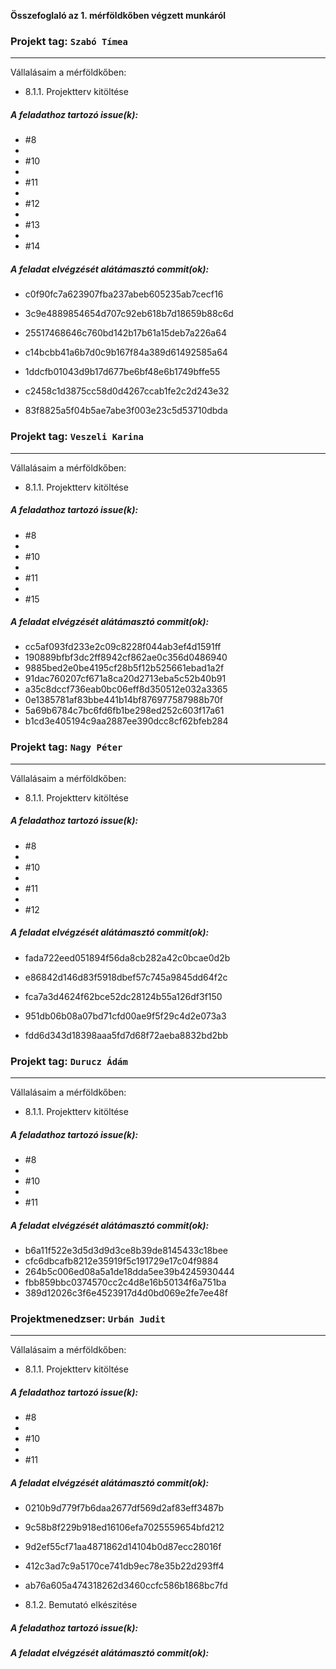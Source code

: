 **Összefoglaló az 1. mérföldkőben végzett munkáról**


### Projekt tag: `Szabó Tímea`

___

Vállalásaim a mérföldkőben:


- 8.1.1. Projektterv kitöltése

##### A feladathoz tartozó issue(k):

- #8
-  
- #10
-  
- #11
-  
- #12
-  
- #13
-  
- #14




##### A feladat elvégzését alátámasztó commit(ok):

- c0f90fc7a623907fba237abeb605235ab7cecf16
- 3c9e4889854654d707c92eb618b7d18659b88c6d
- 25517468646c760bd142b17b61a15deb7a226a64   
- c14bcbb41a6b7d0c9b167f84a389d61492585a64
- 1ddcfb01043d9b17d677be6bf48e6b1749bffe55
- c2458c1d3875cc58d0d4267ccab1fe2c2d243e32

- 83f8825a5f04b5ae7abe3f003e23c5d53710dbda



### Projekt tag: `Veszeli Karina`

___

Vállalásaim a mérföldkőben:


- 8.1.1. Projektterv kitöltése

##### A feladathoz tartozó issue(k):

- #8
-  
- #10
-  
- #11
-  
- #15




##### A feladat elvégzését alátámasztó commit(ok):

- cc5af093fd233e2c09c8228f044ab3ef4d1591ff
- 190889bfbf3dc2ff8942cf862ae0c356d0486940
- 9885bed2e0be4195cf28b5f12b525661ebad1a2f
- 91dac760207cf671a8ca20d2713eba5c52b40b91
- a35c8dccf736eab0bc06eff8d350512e032a3365
- 0e1385781af83bbe441b14bf876977587988b70f
- 5a69b6784c7bc6fd6fb1be298ed252c603f17a61
- b1cd3e405194c9aa2887ee390dcc8cf62bfeb284



### Projekt tag: `Nagy Péter`

___

Vállalásaim a mérföldkőben:


- 8.1.1. Projektterv kitöltése

##### A feladathoz tartozó issue(k):

- #8
- 
- #10
- 
- #11
- 
- #12


##### A feladat elvégzését alátámasztó commit(ok):

- fada722eed051894f56da8cb282a42c0bcae0d2b
- e86842d146d83f5918dbef57c745a9845dd64f2c
- fca7a3d4624f62bce52dc28124b55a126df3f150
- 951db06b08a07bd71cfd00ae9f5f29c4d2e073a3

- fdd6d343d18398aaa5fd7d68f72aeba8832bd2bb



### Projekt tag: `Durucz Ádám`

___

Vállalásaim a mérföldkőben:


- 8.1.1. Projektterv kitöltése

##### A feladathoz tartozó issue(k):

- #8
- 
- #10
- 
- #11


##### A feladat elvégzését alátámasztó commit(ok):

- b6a11f522e3d5d3d9d3ce8b39de8145433c18bee
- cfc6dbcafb8212e35919f5c191729e17c04f9884
- 264b5c006ed08a5a1de18dda5ee39b4245930444
- fbb859bbc0374570cc2c4d8e16b50134f6a751ba
- 389d12026c3f6e4523917d4d0bd069e2fe7ee48f



### Projektmenedzser: `Urbán Judit`

___

Vállalásaim a mérföldkőben:

    
- 8.1.1. Projektterv kitöltése

##### A feladathoz tartozó issue(k):

- #8
- 
- #10
- 
- #11


##### A feladat elvégzését alátámasztó commit(ok):

- 0210b9d779f7b6daa2677df569d2af83eff3487b
- 9c58b8f229b918ed16106efa7025559654bfd212
- 9d2ef55cf71aa4871862d14104b0d87ecc28016f
- 412c3ad7c9a5170ce741db9ec78e35b22d293ff4
- ab76a605a474318262d3460ccfc586b1868bc7fd


- 8.1.2. Bemutató elkészitése

##### A feladathoz tartozó issue(k):

   

##### A feladat elvégzését alátámasztó commit(ok):

